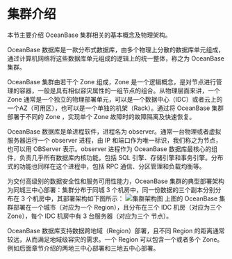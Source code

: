 # 集群介绍

本节主要介绍 OceanBase 集群相关的基本概念及物理架构。

OceanBase 数据库是一款分布式数据库，由多个物理上分散的数据库单元组成，通过计算机网络将这些数据库单元组成的逻辑上的统一整体，称之为 OceanBase 集群。

OceanBase 集群由若干个 Zone 组成，Zone 是一个逻辑概念，是对节点进行管理的容器，一般是具有相似容灾属性的一组节点的组合。从物理层面来讲，一个 Zone 通常是一个独立的物理部署单元，可以是一个数据中心（IDC）或者云上的一个AZ（可用区），也可以是一个单独的机架（Rack）。通过将 OceanBase 集群部署于不同的 Zone ，实现单个 Zone 故障时的故障隔离及快速恢复。

OceanBase 数据库是单进程软件，进程名为 observer。通常一台物理或者虚拟服务器运行一个 observer 进程，由 IP 和端口作为唯一标识，我们称之为节点，也可以用 OBServer 表示。observer 进程作为 OceanBase 数据库最核心的组件，负责几乎所有数据库内核功能，包括 SQL 引擎、存储引擎和事务引擎。分布式的功能也同样在这个进程中，包括 RPC 通信、分区管理和负载均衡等。

为交付高级别的数据安全性和服务可用性能力，OceanBase 集群的典型部署架构为同城三中心部署：集群分布于同城 3 个机房中，同一份数据的三个副本分别分布在 3 个机房中，其部署架构如下图所示：
![集群架构图](https://obbusiness-private.oss-cn-shanghai.aliyuncs.com/doc/img/observer-enterprise/V4.0.0/user-guide/cluster-architeture.png)
上图的 OceanBase 集群部署在一个城市（对应为一个 Region），且分布在三个 IDC 机房（对应为三个 Zone），每个 IDC 机房中有 3 台服务器（对应为三个 节点）。

OceanBase 数据库支持数据跨地域（Region）部署，且不同 Region 的距离通常较远，从而满足地域级容灾的需求。一个 Region 可以包含一个或者多个 Zone。例如后面章节介绍的两地三中心部署和三地五中心部署。
